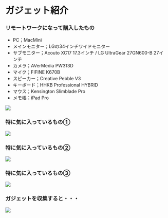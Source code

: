 # ガジェット紹介

### **リモートワークになって購入したもの**

- PC；MacMini
- メインモニター；LGの34インチワイドモニター
- サブモニター；Acouto XC17 17.3インチ / LG UltraGear 27GN600-B 27インチ
- カメラ；AVerMedia PW313D
- マイク；FIFINE K670B
- スピーカー；Creative Pebble V3
- キーボード；HHKB Professional HYBRID
- マウス；Kensington Slimblade Pro
- メモ帳；iPad Pro

![](/ガジェット紹介/image/IMG_3058.jpg)

### 特に気に入っているもの①

![](/ガジェット紹介/image/Untitled.png)

### 特に気に入っているもの②

![](/ガジェット紹介/image/Untitled1.png)

### 特に気に入っているもの③

![](/ガジェット紹介/image/Untitled2.png)

### ガジェットを収集すると・・・

![](/ガジェット紹介/image/Untitled3.png)